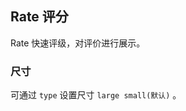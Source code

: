 <div class="demo-header">
<p class="overviewicon">
  <span class="wapi-ui-alert"/>
</p>

## Rate 评分

<nova-uxlink widget-name="Rate"></nova-uxlink>

Rate 快速评级，对评价进行展示。

</div>

### 尺寸

可通过 `type` 设置尺寸 `large small(默认)` 。

<nova-demo-view link="rate/size.vue"></nova-demo-view>

<br />
